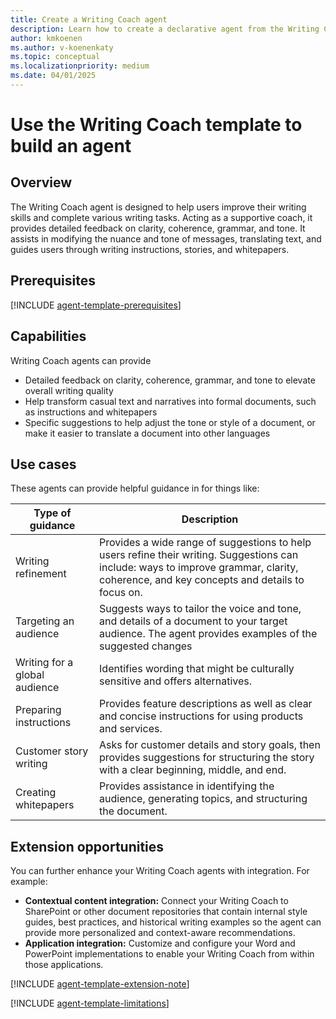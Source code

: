 ```yaml
---
title: Create a Writing Coach agent
description: Learn how to create a declarative agent from the Writing Coach template in Copilot Studio agent builder
author: kmkoenen
ms.author: v-koenenkaty
ms.topic: conceptual
ms.localizationpriority: medium
ms.date: 04/01/2025
---
```


# Use the Writing Coach template to build an agent

## Overview

The Writing Coach agent is designed to help users improve their writing skills and complete various writing tasks. Acting as a supportive coach, it provides detailed feedback on clarity, coherence, grammar, and tone. It assists in modifying the nuance and tone of messages, translating text, and guides users through writing instructions, stories, and whitepapers.

## Prerequisites

[!INCLUDE [agent-template-prerequisites](includes/agent-template-prerequisites.md)]

## Capabilities

Writing Coach agents can provide

- Detailed feedback on clarity, coherence, grammar, and tone to elevate overall writing quality
- Help transform casual text and narratives into formal documents, such as instructions and whitepapers
- Specific suggestions to help adjust the tone or style of a document, or make it easier to translate a document into other languages

## Use cases

These agents can provide helpful guidance in for things like:

| **Type of guidance** | **Description** |
| ----------   | ----------  |
| Writing refinement | Provides a wide range of suggestions to help users refine their writing. Suggestions can include: ways to improve grammar, clarity, coherence, and key concepts and details to focus on.|
| Targeting an audience | Suggests ways to tailor the voice and tone, and details of a document to your target audience. The agent provides examples of the suggested changes|
| Writing for a global audience | Identifies wording that might be culturally sensitive and offers alternatives. |
| Preparing instructions | Provides feature descriptions as well as clear and concise instructions for using products and services.  |
| Customer story writing | Asks for customer details and story goals, then provides suggestions for structuring the story with a clear beginning, middle, and end.  |
| Creating whitepapers | Provides assistance in identifying the audience, generating topics, and structuring the document.  |

## Extension opportunities

You can further enhance your Writing Coach agents with integration. For example:

- **Contextual content integration:** Connect your Writing Coach to SharePoint or other document repositories that contain internal style guides, best practices, and historical writing examples so the agent can provide more personalized and context-aware recommendations.
- **Application integration:** Customize and configure your Word and PowerPoint implementations to enable your Writing Coach from within  those applications.

<!-- Note about IT involvement -->
[!INCLUDE [agent-template-extension-note](includes/agent-template-extension-note.md)]

<!-- Limitations -->

[!INCLUDE [agent-template-limitations](includes/agent-template-limitations.md)]